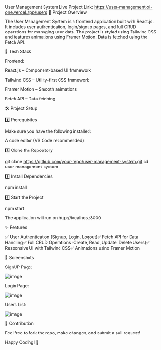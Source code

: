 User Management System
Live Project Link: https://user-management-xi-one.vercel.app/users 
📌 Project Overview

The User Management System is a frontend application built with React.js. It includes user authentication, login/signup pages, and full CRUD operations for managing user data. The project is styled using Tailwind CSS and features animations using Framer Motion. Data is fetched using the Fetch API.

🚀 Tech Stack

Frontend:

React.js – Component-based UI framework

Tailwind CSS – Utility-first CSS framework

Framer Motion – Smooth animations

Fetch API – Data fetching

🛠️ Project Setup

1️⃣ Prerequisites

Make sure you have the following installed:

A code editor (VS Code recommended)

2️⃣ Clone the Repository

git clone https://github.com/your-repo/user-management-system.git
cd user-management-system

3️⃣ Install Dependencies

npm install

4️⃣ Start the Project

npm start

The application will run on http://localhost:3000

✨ Features

✅ User Authentication (Signup, Login, Logout)✅ Fetch API for Data Handling✅ Full CRUD Operations (Create, Read, Update, Delete Users)✅ Responsive UI with Tailwind CSS✅ Animations using Framer Motion

📸 Screenshots

SignUP Page:

![image](https://github.com/user-attachments/assets/181bd3e1-dede-4d1d-89db-86beda52b4c2)

Login Page:

![image](https://github.com/user-attachments/assets/fccf183a-ae94-481b-9968-f50e2c4e8221)

Users List:

![image](https://github.com/user-attachments/assets/b5b11064-006f-47bf-9dfb-38c24a69c8fe)

🤝 Contribution

Feel free to fork the repo, make changes, and submit a pull request!

Happy Coding! 🚀

